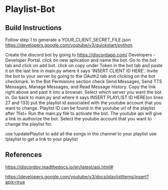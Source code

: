 # Playlist-Bot

## Build Instructions
Follow step 1 to generate a YOUR_CLIENT_SECRET_FILE.json
https://developers.google.com/youtube/v3/quickstart/python

Create the discord bot by going to https://discordapp.com/ Developers - Developer Portal.
click on new aplication and name the bot.
Go to the bot tab and click on add bot.
click on copy under Token in the bot tab and paste it on the last line in main.py where it says 'INSERT CLIENT ID HERE'.
Invite the bot to your server by going to the OAuth2 tab and clicking on the bot checkmark.
In the Bot Permisions section check Send Messages, Send TTS Messages, Manage Messages, and Read Message History.
Copy the link right above and past it into a browser.
Select which server you want the bot in.
Go back to main.py and where it says INSERT PLAYLIST ID HERE(on lines 27 and 133) put the playlist id associated with the youtube account that you want to change. Playlist ID can be found in the youtube url of the playlist after ?list=
Run the main.py file to activate the bot. The youtube api will give a link to authorize the bot. Select the youtube account that you want to change the playlist for.

use !updatePlaylist to add all the songs in the channel to your playlist
use !playlist to get a link to your playlist


## References
https://discordpy.readthedocs.io/en/latest/api.html#

https://developers.google.com/youtube/v3/docs/playlistItems/insert?apix=true
